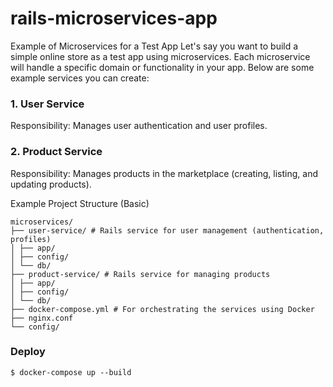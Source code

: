 # rails-microservices-app

Example of Microservices for a Test App
Let's say you want to build a simple online store as a test app using microservices. Each microservice will handle a specific domain or functionality in your app. Below are some example services you can create:

### 1. User Service

Responsibility: Manages user authentication and user profiles.

### 2. Product Service

Responsibility: Manages products in the marketplace (creating, listing, and updating products).

Example Project Structure (Basic)

```
microservices/
├── user-service/ # Rails service for user management (authentication, profiles)
│ ├── app/
│ ├── config/
│ └── db/
├── product-service/ # Rails service for managing products
│ ├── app/
│ ├── config/
│ └── db/
├── docker-compose.yml # For orchestrating the services using Docker
├── nginx.conf
└── config/
```

### Deploy

```
$ docker-compose up --build
```
